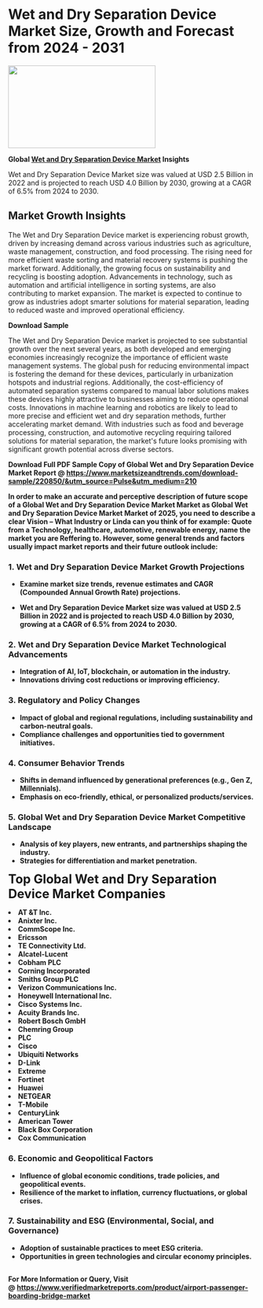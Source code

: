 <H1>Wet and Dry Separation Device Market Size, Growth and Forecast from 2024 - 2031</H1><img class="aligncenter size-medium wp-image-584254" src="https://thirdeyenews.in/wp-content/uploads/2024/09/Global-Market-Research-300x168.jpeg" alt="" width="300" height="168" /><p><strong>Global&nbsp;<a href="https://www.marketsizeandtrends.com/download-sample/220850/&amp;utm_source=Pulse&amp;utm_medium=210">Wet and Dry Separation Device Market</a> Insights</strong></p><p>Wet and Dry Separation Device Market size was valued at USD 2.5 Billion in 2022 and is projected to reach USD 4.0 Billion by 2030, growing at a CAGR of 6.5% from 2024 to 2030.</p><p><h2>Market Growth Insights</h2> <p>The Wet and Dry Separation Device market is experiencing robust growth, driven by increasing demand across various industries such as agriculture, waste management, construction, and food processing. The rising need for more efficient waste sorting and material recovery systems is pushing the market forward. Additionally, the growing focus on sustainability and recycling is boosting adoption. Advancements in technology, such as automation and artificial intelligence in sorting systems, are also contributing to market expansion. The market is expected to continue to grow as industries adopt smarter solutions for material separation, leading to reduced waste and improved operational efficiency.</p> <p><strong>Download Sample</strong></p> <p>The Wet and Dry Separation Device market is projected to see substantial growth over the next several years, as both developed and emerging economies increasingly recognize the importance of efficient waste management systems. The global push for reducing environmental impact is fostering the demand for these devices, particularly in urbanization hotspots and industrial regions. Additionally, the cost-efficiency of automated separation systems compared to manual labor solutions makes these devices highly attractive to businesses aiming to reduce operational costs. Innovations in machine learning and robotics are likely to lead to more precise and efficient wet and dry separation methods, further accelerating market demand. With industries such as food and beverage processing, construction, and automotive recycling requiring tailored solutions for material separation, the market's future looks promising with significant growth potential across diverse sectors.</p> <p><strong></p><p><span class=""><strong>Download Full PDF Sample Copy of Global Wet and Dry Separation Device Market Report</strong> @ <a href="https://www.marketsizeandtrends.com/download-sample/220850/&amp;utm_source=Pulse&amp;utm_medium=210" target="_blank">https://www.marketsizeandtrends.com/download-sample/220850/&amp;utm_source=Pulse&amp;utm_medium=210</a></span></p><p>In order to make an accurate and perceptive description of future scope of a Global&nbsp;Wet and Dry Separation Device Market Market as Global&nbsp;Wet and Dry Separation Device Market Market of 2025, you need to describe a clear Vision &ndash; What Industry or Linda can you think of for example: Quote from a Technology, healthcare, automotive, renewable energy, name the market you are Reffering to. However, some general trends and factors usually impact market reports and their future outlook include:</p><h3>1.&nbsp;<strong>Wet and Dry Separation Device Market Growth Projections</strong></h3><ul><li>Examine market size trends, revenue estimates and CAGR (Compounded Annual Growth Rate) projections.</li><li><p>Wet and Dry Separation Device Market size was valued at USD 2.5 Billion in 2022 and is projected to reach USD 4.0 Billion by 2030, growing at a CAGR of 6.5% from 2024 to 2030.</p></li></ul><h3>2.&nbsp;<strong>Wet and Dry Separation Device Market Technological Advancements</strong></h3><ul><li>Integration of AI, IoT, blockchain, or automation in the industry.</li><li>Innovations driving cost reductions or improving efficiency.</li></ul><h3>3.&nbsp;<strong>Regulatory and Policy Changes</strong></h3><ul><li>Impact of global and regional regulations, including sustainability and carbon-neutral goals.</li><li>Compliance challenges and opportunities tied to government initiatives.</li></ul><h3>4.&nbsp;<strong>Consumer Behavior Trends</strong></h3><ul><li>Shifts in demand influenced by generational preferences (e.g., Gen Z, Millennials).</li><li>Emphasis on eco-friendly, ethical, or personalized products/services.</li></ul><h3>5.&nbsp;<strong>Global Wet and Dry Separation Device Market Competitive Landscape</strong></h3><ul><li>Analysis of key players, new entrants, and partnerships shaping the industry.</li><li>Strategies for differentiation and market penetration.</li></ul><p data-pm-slice="1 1 []"><span style="color: inherit; font-family: inherit; font-size: 25px;">Top Global Wet and Dry Separation Device Market Companies</span></p><div class="" data-test-id=""><p><li>AT &T Inc.</li><li> Anixter Inc.</li><li> CommScope Inc.</li><li> Ericsson</li><li> TE Connectivity Ltd.</li><li> Alcatel-Lucent</li><li> Cobham PLC</li><li> Corning Incorporated</li><li> Smiths Group PLC</li><li> Verizon Communications Inc.</li><li> Honeywell International Inc.</li><li> Cisco Systems Inc.</li><li> Acuity Brands Inc.</li><li> Robert Bosch GmbH</li><li> Chemring Group</li><li> PLC</li><li> Cisco</li><li> Ubiquiti Networks</li><li> D-Link</li><li> Extreme</li><li> Fortinet</li><li> Huawei</li><li> NETGEAR</li><li> T-Mobile</li><li> CenturyLink</li><li> American Tower</li><li> Black Box Corporation</li><li> Cox Communication</li></p></div><h3>6.&nbsp;<strong>Economic and Geopolitical Factors</strong></h3><ul><li>Influence of global economic conditions, trade policies, and geopolitical events.</li><li>Resilience of the market to inflation, currency fluctuations, or global crises.</li></ul><h3>7.&nbsp;<strong>Sustainability and ESG (Environmental, Social, and Governance)</strong></h3><ul><li>Adoption of sustainable practices to meet ESG criteria.</li><li>Opportunities in green technologies and circular economy principles.</li></ul><h2><strong style="font-size: 14px;">For More Information or Query, Visit @&nbsp;</strong><a style="background-color: #ffffff; font-size: 14px;" href="https://www.marketsizeandtrends.com/report/wet-and-dry-separation-device-market/" target="_blank">https://www.verifiedmarketreports.com/product/airport-passenger-boarding-bridge-market</a></h2>
